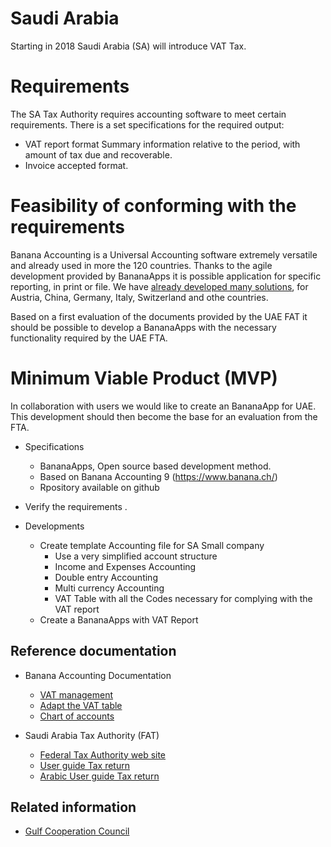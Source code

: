 # Saudi Arabia

Starting in 2018 Saudi Arabia (SA) will introduce VAT Tax.

# Requirements
The SA  Tax Authority requires accounting software to meet certain requirements. There is a set specifications for the required output:
* VAT report format 
  Summary information relative to the period, with amount of tax due and recoverable.
* Invoice accepted format.

# Feasibility of conforming with the requirements 
Banana Accounting is a Universal Accounting software extremely versatile and already used in more the 120 countries.
Thanks to the agile development provided by BananaApps it is possible application for specific reporting, in print or file.
We have [already developed many solutions](https://www.banana.ch/doc9/en/node/9058), for Austria, China, Germany, Italy, Switzerland and othe countries.
  
Based on a first evaluation of the documents provided by the UAE FAT it should be possible to develop a BananaApps with the necessary functionality required by the UAE FTA.

# Minimum Viable Product (MVP)

In collaboration with users we would like to create an BananaApp for UAE. 
This development should then become the base for an evaluation from the FTA.

* Specifications
  * BananaApps, Open source based development method.
  * Based on Banana Accounting 9 (https://www.banana.ch/)
  * Rpository available on github

* Verify the requirements
  .

* Developments
  * Create template  Accounting file for SA  Small company
    * Use a very simplified account structure
    * Income and Expenses Accounting
	* Double entry Accounting
	* Multi currency Accounting 
    * VAT Table with all the Codes necessary for complying with the VAT report  
  * Create a BananaApps with VAT Report
  

## Reference documentation 
* Banana Accounting Documentation
  * [VAT management](https://www.banana.ch/doc9/en/node/5079)
  * [Adapt the VAT table](https://www.banana.ch/doc9/en/node/8251)
  * [Chart of accounts](https://www.banana.ch/doc9/en/node/3838)
  
* Saudi Arabia Tax Authority (FAT)
  * [Federal Tax Authority web site](https://www.vat.gov.sa/en)
  * [User guide Tax return](https://www.vat.gov.sa/sites/default/files/2017-11-2/VAT_Manual_English_16_Nov.pdf)
  * [Arabic User guide Tax return](https://www.vat.gov.sa/sites/default/files/2017-11-2/VAT_Manual_Arabic_16_Nov.pdf)
  
## Related information
* [Gulf Cooperation Council](https://en.wikipedia.org/wiki/Gulf_Cooperation_Council)
